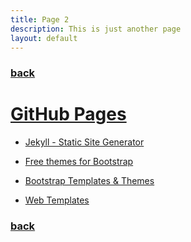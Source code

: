```yaml
---
title: Page 2
description: This is just another page
layout: default
---
```


### [back](./)

# [GitHub Pages](https://pages.github.com/)

- [Jekyll - Static Site Generator](
   https://www.youtube.com/watch?v=T1itpPvFWHI&list=PLLAZ4kZ9dFpOPV5C5Ay0pHaa0RJFhcmcB
  )

- [Free themes for Bootstrap](
   https://bootswatch.com/
  )

- [Bootstrap Templates & Themes](
   https://wrapbootstrap.com/
  )

- [Web Templates](
   https://themeforest.net/
  )

### [back](./)

